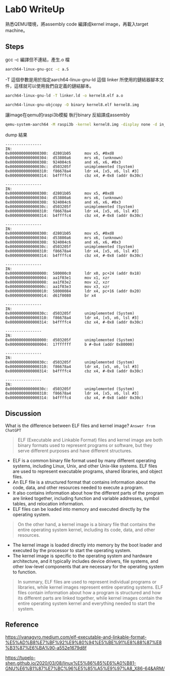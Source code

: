 # Lab0 WriteUp
熟悉QEMU環境，將assembly code 編譯成kernel image，再載入target machine。
## Steps

gcc -c 編譯但不連結，產生.o 檔
```bash
aarch64-linux-gnu-gcc -c a.S
```
-T 這個參數是用於指定aarch64-linux-gnu-ld 這個 linker 所使用的鏈結器腳本文件，這樣就可以使用我們自定義的鏈結腳本。

```bash
aarch64-linux-gnu-ld -T linker.ld -o kernel8.elf a.o
```

```bash
aarch64-linux-gnu-objcopy -O binary kernel8.elf kernel8.img
```
讓image在qemu的raspi3b模擬 執行binary 反組譯成assembly
```bash
qemu-system-aarch64 -M raspi3b -kernel kernel8.img -display none -d in_asm
```
dump 結果
```
----------------
IN: 
0x0000000000000300:  d2801b05      mov x5, #0xd8
0x0000000000000304:  d53800a6      mrs x6, (unknown)
0x0000000000000308:  924004c6      and x6, x6, #0x3
0x000000000000030c:  d503205f      unimplemented (System)
0x0000000000000310:  f86678a4      ldr x4, [x5, x6, lsl #3]
0x0000000000000314:  b4ffffc4      cbz x4, #-0x8 (addr 0x30c)

----------------
IN: 
0x0000000000000300:  d2801b05      mov x5, #0xd8
0x0000000000000304:  d53800a6      mrs x6, (unknown)
0x0000000000000308:  924004c6      and x6, x6, #0x3
0x000000000000030c:  d503205f      unimplemented (System)
0x0000000000000310:  f86678a4      ldr x4, [x5, x6, lsl #3]
0x0000000000000314:  b4ffffc4      cbz x4, #-0x8 (addr 0x30c)

----------------
IN: 
0x0000000000000300:  d2801b05      mov x5, #0xd8
0x0000000000000304:  d53800a6      mrs x6, (unknown)
0x0000000000000308:  924004c6      and x6, x6, #0x3
0x000000000000030c:  d503205f      unimplemented (System)
0x0000000000000310:  f86678a4      ldr x4, [x5, x6, lsl #3]
0x0000000000000314:  b4ffffc4      cbz x4, #-0x8 (addr 0x30c)

----------------
IN: 
0x0000000000000000:  580000c0      ldr x0, pc+24 (addr 0x18)
0x0000000000000004:  aa1f03e1      mov x1, xzr
0x0000000000000008:  aa1f03e2      mov x2, xzr
0x000000000000000c:  aa1f03e3      mov x3, xzr
0x0000000000000010:  58000084      ldr x4, pc+16 (addr 0x20)
0x0000000000000014:  d61f0080      br x4

----------------
IN: 
0x000000000000030c:  d503205f      unimplemented (System)
0x0000000000000310:  f86678a4      ldr x4, [x5, x6, lsl #3]
0x0000000000000314:  b4ffffc4      cbz x4, #-0x8 (addr 0x30c)

----------------
IN: 
0x0000000000080000:  d503205f      unimplemented (System)
0x0000000000080004:  17ffffff      b #-0x4 (addr 0x80000)

----------------
IN: 
0x000000000000030c:  d503205f      unimplemented (System)
0x0000000000000310:  f86678a4      ldr x4, [x5, x6, lsl #3]
0x0000000000000314:  b4ffffc4      cbz x4, #-0x8 (addr 0x30c)

----------------
IN: 
0x000000000000030c:  d503205f      unimplemented (System)
0x0000000000000310:  f86678a4      ldr x4, [x5, x6, lsl #3]
0x0000000000000314:  b4ffffc4      cbz x4, #-0x8 (addr 0x30c)

```


## Discussion
What is the difference between  ELF files and kernel image? `Answer from ChatGPT`
>ELF (Executable and Linkable Format) files and kernel image are both binary formats used to represent programs or software, but they serve different purposes and have different structures.

- ELF is a common binary file format used by many different operating systems, including Linux, Unix, and other Unix-like systems. ELF files are used to represent executable programs, shared libraries, and object files. 
- An ELF file is a structured format that contains information about the code, data, and other resources needed to execute a program. 
- It also contains information about how the different parts of the program are linked together, including function and variable addresses, symbol tables, and relocation information. 
- ELF files can be loaded into memory and executed directly by the operating system.

>On the other hand, a kernel image is a binary file that contains the entire operating system kernel, including its code, data, and other resources.
- The kernel image is loaded directly into memory by the boot loader and executed by the processor to start the operating system. 
- The kernel image is specific to the operating system and hardware architecture, and it typically includes device drivers, file systems, and other low-level components that are necessary for the operating system to function.

>In summary, ELF files are used to represent individual programs or libraries, while kernel images represent entire operating systems. ELF files contain information about how a program is structured and how its different parts are linked together, while kernel images contain the entire operating system kernel and everything needed to start the system.

## Reference

https://ivanagyro.medium.com/elf-executable-and-linkable-format-%E5%AD%B8%E7%BF%92%E9%80%94%E5%BE%91%E8%88%87%E8%B3%87%E6%BA%90-a552e1679d8f


https://tupelo-shen.github.io/2020/03/08/linux%E5%86%85%E6%A0%B81-GNU%E6%B1%87%E7%BC%96%E5%85%A5%E9%97%A8_X86-64&ARM/

